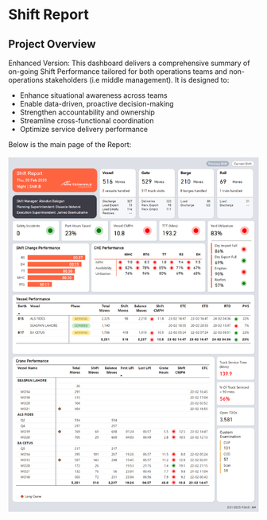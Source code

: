 # Shift Report
## Project Overview
Enhanced Version:
This dashboard delivers a comprehensive summary of on-going Shift Performance tailored for both operations teams and non-operations stakeholders (i.e middle management). It is designed to:
- Enhance situational awareness across teams
- Enable data-driven, proactive decision-making
- Strengthen accountability and ownership
- Streamline cross-functional coordination
- Optimize service delivery performance

Below is the main page of the Report:
<p align="left"><img src="https://github.com/dmokafor/Shift_Report/blob/main/Screenshots/Shift_Report.png" alt="Main Page"></p>

